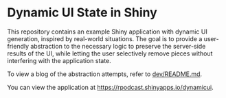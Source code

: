 # Dynamic UI State in Shiny

This repository contains an example Shiny application with dynamic UI generation, inspired by real-world situations. The goal is to provide a user-friendly abstraction to the necessary logic to preserve the server-side results of the UI, while letting the user selectively remove pieces without interfering with the application state. 

To view a blog of the abstraction attempts, refer to [dev/README.md](https://github.com/rpodcast/dynamicui_state/blob/main/dev/README.md).

You can view the application at <https://rpodcast.shinyapps.io/dynamicui>.
